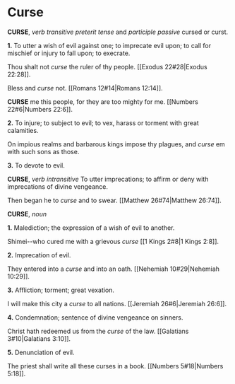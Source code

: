 # Curse

**CURSE**, _verb transitive_ _preterit tense_ and _participle passive_ cursed or curst.

**1.** To utter a wish of evil against one; to imprecate evil upon; to call for mischief or injury to fall upon; to execrate.

Thou shalt not _curse_ the ruler of thy people. [[Exodus 22#28|Exodus 22:28]].

Bless and _curse_ not. [[Romans 12#14|Romans 12:14]].

**CURSE** me this people, for they are too mighty for me. [[Numbers 22#6|Numbers 22:6]].

**2.** To injure; to subject to evil; to vex, harass or torment with great calamities.

On impious realms and barbarous kings impose thy plagues, and _curse_ em with such sons as those.

**3.** To devote to evil.

**CURSE**, _verb intransitive_ To utter imprecations; to affirm or deny with imprecations of divine vengeance.

Then began he to _curse_ and to swear. [[Matthew 26#74|Matthew 26:74]].

**CURSE**, _noun_

**1.** Malediction; the expression of a wish of evil to another.

Shimei--who cured me with a grievous _curse_ [[1 Kings 2#8|1 Kings 2:8]].

**2.** Imprecation of evil.

They entered into a _curse_ and into an oath. [[Nehemiah 10#29|Nehemiah 10:29]].

**3.** Affliction; torment; great vexation.

I will make this city a _curse_ to all nations. [[Jeremiah 26#6|Jeremiah 26:6]].

**4.** Condemnation; sentence of divine vengeance on sinners.

Christ hath redeemed us from the _curse_ of the law. [[Galatians 3#10|Galatians 3:10]].

**5.** Denunciation of evil.

The priest shall write all these curses in a book. [[Numbers 5#18|Numbers 5:18]].